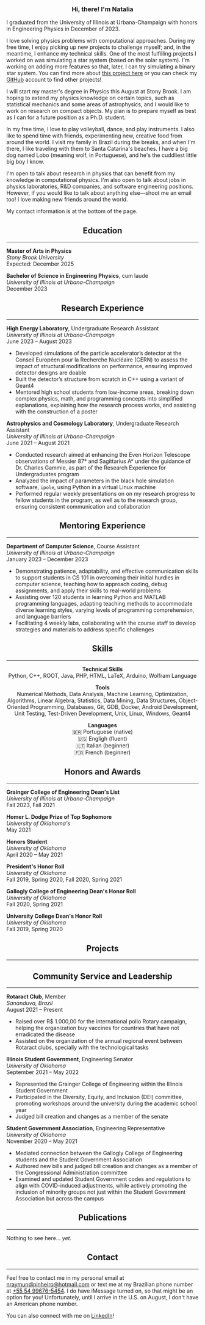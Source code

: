 <!----------------------------------- INTRO ----------------------------------->

<h3 style="text-align:center">Hi, there! I'm Natalia</h3>

I graduated from the University of Illinois at
Urbana-Champaign with honors in Engineering Physics in December of 2023.

I love solving physics problems with computational approaches. During my free
time, I enjoy picking up new projects to challenge myself; and, in the meantime,
I enhance my technical skills.
One of the most fulfilling projects I worked on was simulating a star system
(based on the solar system). I'm working on adding more features so that, later,
I can try simulating a binary star system. You can find more about
[this project here](https://github.com/nraymundipinheiro/star-system-simulator)
or you can check my [GitHub](https://github.com/nraymundipinheiro) account
to find other projects!

I will start my master's degree in Physics this August at Stony Brook.
I am hoping to extend my physics knowledge on certain topics, such as
statistical mechanics and some areas of astrophysics, and I would like to
work on research on compact objects. My plan is to prepare myself as best as I
can for a future position as a Ph.D. student.

In my free time, I love to play volleyball, dance, and play instruments. I also
like to spend time with friends, experimenting new, creative food from around
the world. I visit my family in Brazil during the breaks, and when I'm there,
I like traveling with them to Santa Catarina's beaches. I have a big dog
named Lobo (meaning wolf, in Portuguese), and he's the cuddliest little big boy
I know.

I'm open to talk about research in physics that can benefit from my knowledge in
computational physics. I'm also open to talk about jobs in physics laboratories,
R&D companies, and software engineering positions.
However, if you would like to talk about anything else&mdash;shoot me an email
too! I love making new friends around the world.

My contact information is at the bottom of the page.


<!--------------------------------- EDUCATION --------------------------------->

<div class="container">
    <div style="text-align:center">
        <h2>Education</h2>
        <hr>
    </div>
</div>


<b>Master of Arts in Physics</b> <br>
<i>Stony Brook University</i><br>
Expected: December 2025

<b>Bachelor of Science in Engineering Physics</b>, cum laude <br>
<i>University of Illinois at Urbana-Champaign</i><br>
December 2023

<!---------------------------- RESEARCH EXPERIENCE ---------------------------->

<div class="container">
    <div style="text-align:center">
        <h2>Research Experience</h2>
        <hr>
    </div>
</div>


<b>High Energy Laboratory</b>, Undergraduate Research Assistant<br>
<i>University of Illinois at Urbana-Champaign</i><br>
June 2023 &ndash; August 2023
- Developed simulations of the particle accelerator’s detector at the Conseil
Européen pour la Recherche Nucléaire (CERN) to assess the impact of structural
modifications on performance, ensuring improved detector designs are doable
- Built the detector’s structure from scratch in C++ using a variant of Geant4
- Mentored high school students from low-income areas, breaking down complex
physics, math, and programming concepts into simplified explanations, explaining
how the research process works, and assisting with the construction of a poster

<b>Astrophysics and Cosmology Laboratory</b>, Undergraduate Research Assistant<br>
<i>University of Illinois at Urbana-Champaign</i><br>
June 2021 &ndash; August 2021
- Conducted research aimed at enhancing the Even Horizon Telescope observations
of Messier 87* and Sagittarius A* under the guidance of Dr. Charles Gammie, as
part of the Research Experience for Undergraduates program
- Analyzed the impact of parameters in the black hole simulation software,
`ipole`, using Python in a virtual Linux machine
- Performed regular weekly presentations on on my research progress to fellow
students in the program, as well as to the research group, ensuring consistent
communication and collaboration

<!--------------------------- MENTORING EXPERIENCE ---------------------------->

<div class="container">
    <div style="text-align:center">
        <h2>Mentoring Experience</h2>
        <hr>
    </div>
</div>


<b>Department of Computer Science</b>, Course Assistant<br>
<i>University of Illinois at Urbana-Champaign</i><br>
January 2023 &ndash; December 2023
- Demonstrating patience, adaptability, and effective communication skills to
support students in CS 101 in overcoming their initial hurdles in computer science,
teaching how to approach coding, debug assignments, and apply their skills to
real-world problems
- Assisting over 120 students in learning Python and MATLAB programming
languages, adapting teaching methods to accommodate diverse learning styles,
varying levels of programming comprehension, and language barriers
- Facilitating 4 weekly labs, collaborating with the course staff to develop
strategies and materials to address specific challenges 

<!---------------------------------- SKILLS ----------------------------------->

<div class="container">
    <div style="text-align:center">
        <h2>Skills</h2>
        <hr>
    </div>
</div>

<p style="text-align:center">
    <b>Technical Skills</b><br>
    Python, C++, ROOT, Java, PHP, HTML, LaTeX, Arduino, Wolfram Language
</p>

<p style="text-align:center">
    <b>Tools</b><br>
    Numerical Methods, Data Analysis, Machine Learning, Optimization,
    Algorithms, Linear Algebra, Statistics, Data Mining, Data Structures,
    Object-Oriented Programming, Databases, Git, GDB, Docker, Android
    Development, Unit Testing, Test-Driven Development, Unix, Linux, Windows,
    Geant4
</p>

<p style="text-align:center">
    <b>Languages</b><br>
    🇧🇷 Portuguese (native)<br>
    🇺🇸 Engligh (fluent)<br>
    🇮🇹 Italian (beginner)<br>
    🇫🇷 French (beginner)<br>
</p>

<!----------------------------- HONORS & AWARDS ------------------------------->

<div class="container">
    <div style="text-align:center">
        <h2>Honors and Awards</h2>
        <hr>
    </div>
</div>


<b>Grainger College of Engineering Dean's List</b><br>
<i>University of Illinois at Urbana-Champaign</i><br>
Fall 2023, Fall 2021

<b>Homer L. Dodge Prize of Top Sophomore</b><br>
<i>University of Oklahoma's</i><br>
May 2021

<b>Honors Student</b><br>
<i>University of Oklahoma</i><br>
April 2020 &ndash; May 2021

<b>President's Honor Roll</b><br>
<i>University of Oklahoma</i><br>
Fall 2019, Spring 2020, Fall 2020, Spring 2021

<b>Gallogly College of Engineering Dean's Honor Roll</b><br>
<i>University of Oklahoma</i><br>
Fall 2020, Spring 2021

<b>University College Dean's Honor Roll</b><br>
<i>University of Oklahoma</i><br>
Fall 2019, Spring 2020

<!--------------------------------- PROJECTS ---------------------------------->

<div class="container">
    <div style="text-align:center">
        <h2>Projects</h2>
        <hr>
    </div>
</div>


<!--------------------- COMMUNITY SERVICE & LEADERSHIP ------------------------>

<div class="container">
    <div style="text-align:center">
        <h2>Community Service and Leadership</h2>
        <hr>
    </div>
</div>

<b>Rotaract Club</b>, Member<br>
<i>Sananduva, Brazil</i><br>
August 2021 &ndash; Present
- Raised over R$ 1.000,00 for the international polio Rotary campaign, helping 
the organization buy vaccines for countries that have not erradicated the disease
- Assisted on the organization of the annual regional event between Rotaract
clubs, specially with the technological tasks

<b>Illinois Student Government</b>, Engineering Senator<br>
<i>University of Oklahoma</i><br>
September 2021 &ndash; May 2022
- Represented the Grainger College of Engineering within the Illinois Student
Government
- Participated in the Diversity, Equity, and Inclusion (DEI) committee,
promoting workshops around the university during the academic school year
- Judged bill creation and changes as a member of the senate

<b>Student Government Association</b>, Engineering Representative<br>
<i>University of Oklahoma</i><br>
November 2020 &ndash; May 2021
- Mediated connection between the Gallogly College of Engineering students and
the Student Government Association
- Authored new bills and judged bill creation and changes as a member of the
Congressional Administration committee
- Examined and updated Student Government codes and regulations to align with
COVID-induced adjustments, while actively promoting the inclusion of minority
groups not just within the Student Government Association but across the campus



<!------------------------------ PUBLICATIONS --------------------------------->

<div class="container">
    <div style="text-align:center">
        <h2>Publications</h2>
        <hr>
    </div>
</div>


Nothing to see here... <i>yet</i>.


<!--------------------------------- CONTACT ----------------------------------->

<div class="container">
    <div style="text-align:center">
        <h2>Contact</h2>
        <hr>
    </div>
</div>


Feel free to contact me in my personal email at [nraymundipinheiro@hotmail.com](mailto:nraymundipinheiro@hotmail.com) or text me at my Brazilian phone number
at [+55 54 99676-5454](tel:5554996765454). I do have iMessage turned on, so that
might be an option for you! Unfortunately, until I arrive in the U.S. on August,
I don't have an American phone number.

You can also connect with me on
[LinkedIn](https://www.linkedin.com/in/natalia-raymundi-pinheiro/)!
